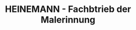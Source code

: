 ---
title: "HEINEMANN - Fachbtrieb der Malerinnung"
url: /erfurt/heinemann-fachbtrieb-der-malerinnung/
shop: Farben
---